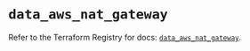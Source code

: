 # `data_aws_nat_gateway`

Refer to the Terraform Registry for docs: [`data_aws_nat_gateway`](https://registry.terraform.io/providers/hashicorp/aws/6.8.0/docs/data-sources/nat_gateway).
